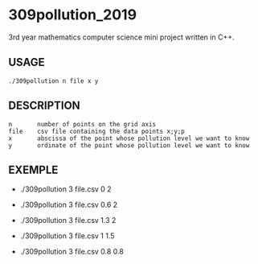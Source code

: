 # 309pollution_2019

3rd year mathematics computer science mini project written in C++.

## USAGE
  
    ./309pollution n file x y
  
## DESCRIPTION

    n       number of points on the grid axis
    file    csv file containing the data points x;y;p
    x       abscissa of the point whose pollution level we want to know
    y       ordinate of the point whose pollution level we want to know
    
## EXEMPLE

* ./309pollution 3 file.csv 0 2

* ./309pollution 3 file.csv 0.6 2

* ./309pollution 3 file.csv 1.3 2

* ./309pollution 3 file.csv 1 1.5

* ./309pollution 3 file.csv 0.8 0.8
